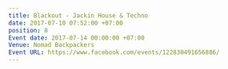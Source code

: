 ```yaml
---
title: Blackout - Jackin House & Techno
date: 2017-07-10 07:52:00 +07:00
position: 8
Event date: 2017-07-14 00:00:00 +07:00
Venue: Nomad Backpackers
Event URL: https://www.facebook.com/events/122830491656886/
---
```


